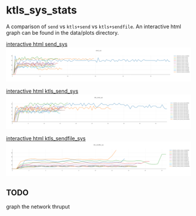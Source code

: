 # ktls_sys_stats

A comparison of `send` vs `ktls+send` vs `ktls+sendfile`. An interactive html graph can be found in the data/plots directory.


[interactive html send_sys](./data/plots/plotly_send_sys.html)
![send_sys](./data/plots/plotly_send_sys.png)

[interactive html ktls_send_sys](./data/plots/plotly_ktls_send_sys.html)
![ktls_send_sys](./data/plots/plotly_ktls_send_sys.png)

[interactive html ktls_sendfile_sys](./data/plots/plotly_ktls_sendfile_sys.html)
![ktls_sendfile_sys](./data/plots/plotly_ktls_sendfile_sys.png)

## TODO
graph the network thruput
